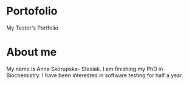# Portofolio
My Tester's Portfolio
# About me
My name is Anna Skorupska- Stasiak. I am finishing my PhD in Biochemistry. I have been interested in software testing for half a year. 
